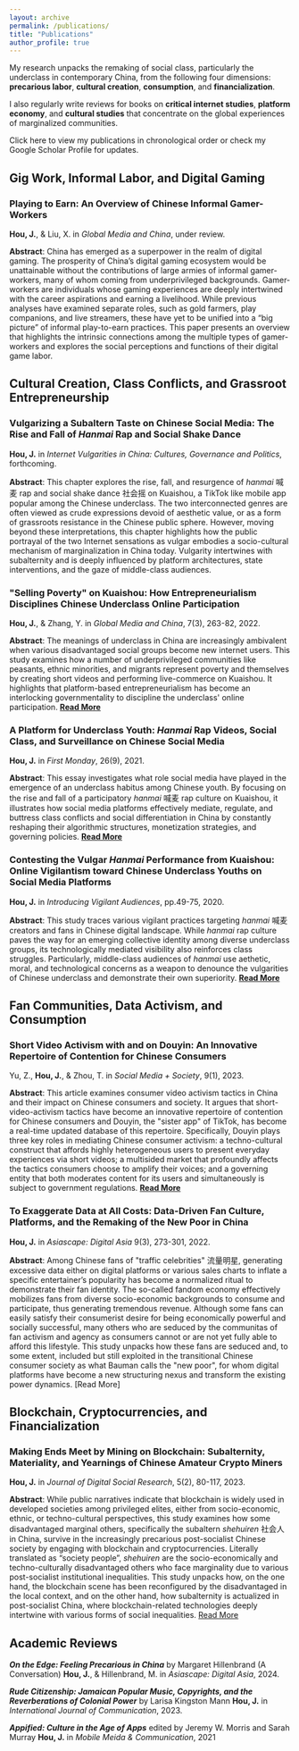 ```yaml
---
layout: archive
permalink: /publications/
title: "Publications"
author_profile: true
---
```


My research unpacks the remaking of social class, particularly the underclass in contemporary China, from the following four dimensions: **precarious labor**, **cultural creation**, **consumption**, and **financialization**. 

I also regularly write reviews for books on **critical internet studies**, **platform economy**, and **cultural studies** that concentrate on the global experiences of marginalized communities.

Click here to view my publications in chronological order or check my Google Scholar Profile for updates. 

## Gig Work, Informal Labor, and Digital Gaming

### Playing to Earn: An Overview of Chinese Informal Gamer-Workers
**Hou, J.**, & Liu, X. in *Global Media and China*, under review.

**Abstract**: China has emerged as a superpower in the realm of digital gaming. The prosperity of China’s digital gaming ecosystem would be unattainable without the contributions of large armies of informal gamer-workers, many of whom coming from underprivileged backgrounds. Gamer-workers are individuals whose gaming experiences are deeply intertwined with the career aspirations and earning a livelihood. While previous analyses have examined separate roles, such as gold farmers, play companions, and live streamers, these have yet to be unified into a “big picture” of informal play-to-earn practices. This paper presents an overview that highlights the intrinsic connections among the multiple types of gamer-workers and explores the social perceptions and functions of their digital game labor. 
 
## Cultural Creation, Class Conflicts, and Grassroot Entrepreneurship

### Vulgarizing a Subaltern Taste on Chinese Social Media: The Rise and Fall of *Hanmai* Rap and Social Shake Dance
**Hou, J.** in *Internet Vulgarities in China: Cultures, Governance and Politics*, forthcoming. 

**Abstract**: This chapter explores the rise, fall, and resurgence of *hanmai* 喊麦 rap and social shake dance 社会摇 on Kuaishou, a TikTok like mobile app popular among the Chinese underclass. The two interconnected genres are often viewed as crude expressions devoid of aesthetic value, or as a form of grassroots resistance in the Chinese public sphere. However, moving beyond these interpretations, this chapter highlights how the public portrayal of the two Internet sensations as vulgar embodies a socio-cultural mechanism of marginalization in China today. Vulgarity intertwines with subalternity and is deeply influenced by platform architectures, state interventions, and the gaze of middle-class audiences.   

### "Selling Poverty" on Kuaishou: How Entrepreneurialism Disciplines Chinese Underclass Online Participation
**Hou, J.**, & Zhang, Y. in *Global Media and China*, 7(3), 263-82, 2022.

**Abstract**: The meanings of underclass in China are increasingly ambivalent when various disadvantaged social groups become new internet users. This study examines how a number of underprivileged communities like peasants, ethnic minorities, and migrants represent poverty and themselves by creating short videos and performing live-commerce on Kuaishou. It highlights that platform-based entrepreneurialism has become an interlocking governmentality to discipline the underclass' online participation. [**Read More**](https://doi.org/10.1177/20594364221095895)

### A Platform for Underclass Youth: *Hanmai* Rap Videos, Social Class, and Surveillance on Chinese Social Media
**Hou, J.** in *First Monday*, 26(9), 2021.

**Abstract**: This essay investigates what role social media have played in the emergence of an underclass habitus among Chinese youth. By focusing on the rise and fall of a participatory *hanmai* 喊麦 rap culture on Kuaishou, it illustrates how social media platforms effectively mediate, regulate, and buttress class conflicts and social differentiation in China by constantly reshaping their algorithmic structures, monetization strategies, and governing policies. [**Read More**](https://doi.org/10.5210/fm.v26i9.10587)

### Contesting the Vulgar *Hanmai* Performance from Kuaishou: Online Vigilantism toward Chinese Underclass Youths on Social Media Platforms
**Hou, J.** in *Introducing Vigilant Audiences*, pp.49-75, 2020.

**Abstract**: This study traces various vigilant practices targeting *hanmai* 喊麦 creators and fans in Chinese digital landscape. While *hanmai* rap culture paves the way for an emerging collective identity among diverse underclass groups, its technologically mediated visibility also reinforces class struggles. Particularly, middle-class audiences of *hanmai* use aethetic, moral, and technological concerns as a weapon to denounce the vulgarities of Chinese underclass and demonstrate their own superiority. [**Read More**](https://doi.org/10.11647/OBP.0200.03)  

## Fan Communities, Data Activism, and Consumption

### Short Video Activism with and on Douyin: An Innovative Repertoire of Contention for Chinese Consumers
Yu, Z., **Hou, J.**, & Zhou, T. in *Social Media + Society*, 9(1), 2023. 

**Abstract**: This article examines consumer video activism tactics in China and their impact on Chinese consumers and society. It argues that short-video-activism tactics have become an innovative repertoire of contention for Chinese consumers and Douyin, the "sister app" of TikTok, has become a real-time updated database of this repertoire. Specifically, Douyin plays three key roles in mediating Chinese consumer activism: a techno-cultural construct that affords highly heterogeneous users to present everyday experiences via short videos; a multisided market that profoundly affects the tactics consumers choose to amplify their voices; and a governing entity that both moderates content for its users and simultaneously is subject to government regulations. [**Read More**](https://doi.org/10.1177/20563051231157603)

### To Exaggerate Data at All Costs: Data-Driven Fan Culture, Platforms, and the Remaking of the New Poor in China
**Hou, J.** in *Asiascape: Digital Asia* 9(3), 273-301, 2022.

**Abstract**: Among Chinese fans of "traffic celebrities" 流量明星, generating excessive data either on digital platforms or various sales charts to inflate a specific entertainer’s popularity has become a normalized ritual to demonstrate their fan identity. The so-called fandom economy effectively mobilizes fans from diverse socio-economic backgrounds to consume and participate, thus generating tremendous revenue. Although some fans can easily satisfy their consumerist desire for being economically powerful and socially successful, many others who are seduced by the communitas of fan activism and agency as consumers cannot or are not yet fully able to afford this lifestyle. This study unpacks how these fans are seduced and, to some extent, included but still exploited in the transitional Chinese consumer society as what Bauman calls the "new poor", for whom digital platforms have become a new structuring nexus and transform the existing power dynamics. [Read More] 

## Blockchain, Cryptocurrencies, and Financialization

### Making Ends Meet by Mining on Blockchain: Subalternity, Materiality, and Yearnings of Chinese Amateur Crypto Miners
**Hou, J.** in *Journal of Digital Social Research*, 5(2), 80-117, 2023.

**Abstract**: While public narratives indicate that blockchain is widely used in developed societies among privileged elites, either from socio-economic, ethnic, or techno-cultural perspectives, this study examines how some disadvantaged marginal others, specifically the subaltern *shehuiren* 社会人 in China, survive in the increasingly precarious post-socialist Chinese society by engaging with blockchain and cryptocurrencies. Literally translated as “society people”, *shehuiren* are the socio-economically and techno-culturally disadvantaged others who face marginality due to various post-socialist institutional inequalities. This study unpacks how, on the one hand, the blockchain scene has been reconfigured by the disadvantaged in the local context, and on the other hand, how subalternity is actualized in post-socialist China, where blockchain-related technologies deeply intertwine with various forms of social inequalities. [Read More](https://doi.org/10.33621/jdsr.v5i2.133)

## Academic Reviews

***On the Edge: Feeling Precarious in China*** by Margaret Hillenbrand (A Conversation)
**Hou, J.**, & Hillenbrand, M. in *Asiascape: Digital Asia*, 2024.

***Rude Citizenship: Jamaican Popular Music, Copyrights, and the Reverberations of Colonial Power*** by Larisa Kingston Mann
**Hou, J.** in *International Journal of Communication*, 2023.

***Appified: Culture in the Age of Apps*** edited by Jeremy W. Morris and Sarah Murray
**Hou, J.** in *Mobile Meida & Communication*, 2021
